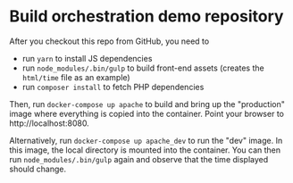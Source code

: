 # Build orchestration demo repository

After you checkout this repo from GitHub, you need to 

* run `yarn` to install JS dependencies
* run `node_modules/.bin/gulp` to build front-end assets (creates the
  `html/time` file as an example)
* run `composer install` to fetch PHP dependencies

Then, run `docker-compose up apache` to build and bring up the "production"
image where everything is copied into the container. Point your browser to
http://localhost:8080.

Alternatively, run `docker-compose up apache_dev` to run the "dev" image. 
In this image, the local directory is mounted into the container. You can
then run `node_modules/.bin/gulp` again and observe that the time displayed 
should change.